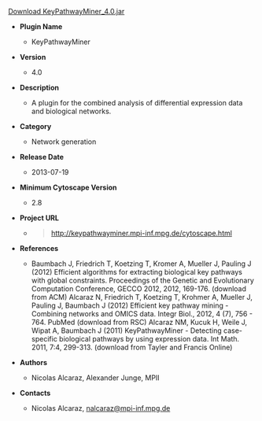 <a href="KeyPathwayMiner_4.0.jar">Download KeyPathwayMiner_4.0.jar</a>

* __Plugin Name__
  * KeyPathwayMiner
* __Version__
  * 4.0
* __Description__
  * A plugin for the combined analysis of differential expression data and biological networks.
* __Category__
  * Network generation
* __Release Date__
  * 2013-07-19
* __Minimum Cytoscape Version__
  * 2.8
* __Project URL__
  * > http://keypathwayminer.mpi-inf.mpg.de/cytoscape.html
* __References__
  * Baumbach J, Friedrich T, Koetzing T, Kromer A, Mueller J, Pauling J (2012) Efficient algorithms for extracting biological key pathways with global constraints. Proceedings of the Genetic and Evolutionary Computation Conference, GECCO 2012, 2012, 169-176. (download from ACM)
    Alcaraz N, Friedrich T, Koetzing T, Krohmer A, Mueller J, Pauling J, Baumbach J (2012) Efficient key pathway mining - Combining networks and OMICS data. Integr Biol., 2012, 4 (7), 756 - 764. PubMed (download from RSC)
Alcaraz NM, Kucuk H, Weile J, Wipat A, Baumbach J (2011) KeyPathwayMiner - Detecting case-specific biological pathways by using expression data. Int Math. 2011, 7:4, 299-313. (download from Tayler and Francis Online)

* __Authors__
  * Nicolas Alcaraz, Alexander Junge, MPII
* __Contacts__
  * Nicolas Alcaraz, nalcaraz@mpi-inf.mpg.de
